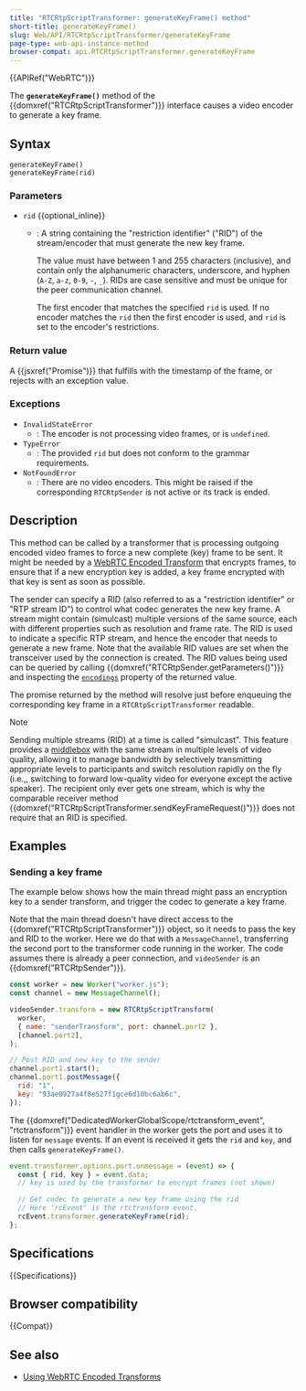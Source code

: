 ```yaml
---
title: "RTCRtpScriptTransformer: generateKeyFrame() method"
short-title: generateKeyFrame()
slug: Web/API/RTCRtpScriptTransformer/generateKeyFrame
page-type: web-api-instance-method
browser-compat: api.RTCRtpScriptTransformer.generateKeyFrame
---
```


{{APIRef("WebRTC")}}

The **`generateKeyFrame()`** method of the {{domxref("RTCRtpScriptTransformer")}} interface causes a video encoder to generate a key frame.

## Syntax

```js-nolint
generateKeyFrame()
generateKeyFrame(rid)
```

### Parameters

- `rid` {{optional_inline}}

  - : A string containing the "restriction identifier" ("RID") of the stream/encoder that must generate the new key frame.

    The value must have between 1 and 255 characters (inclusive), and contain only the alphanumeric characters, underscore, and hyphen (`A-Z`, `a-z`, `0-9`, `-`, `_`).
    RIDs are case sensitive and must be unique for the peer communication channel.
    <!-- RFC8851 allows '-' and '_' and unlimited length. RFC 8852 disagrees (https://www.rfc-editor.org/errata/eid7132) -->

    The first encoder that matches the specified `rid` is used.
    If no encoder matches the `rid` then the first encoder is used, and `rid` is set to the encoder's restrictions.

### Return value

A {{jsxref("Promise")}} that fulfills with the timestamp of the frame, or rejects with an exception value.

### Exceptions

- `InvalidStateError`
  - : The encoder is not processing video frames, or is `undefined`.
- `TypeError`
  - : The provided `rid` but does not conform to the grammar requirements.
- `NotFoundError`
  - : There are no video encoders. This might be raised if the corresponding `RTCRtpSender` is not active or its track is ended.

## Description

This method can be called by a transformer that is processing outgoing encoded video frames to force a new complete (key) frame to be sent.
It might be needed by a [WebRTC Encoded Transform](/en-US/docs/Web/API/WebRTC_API/Using_Encoded_Transforms) that encrypts frames, to ensure that if a new encryption key is added, a key frame encrypted with that key is sent as soon as possible.

The sender can specify a RID (also referred to as a "restriction identifier" or "RTP stream ID") to control what codec generates the new key frame.
A stream might contain (simulcast) multiple versions of the same source, each with different properties such as resolution and frame rate.
The RID is used to indicate a specific RTP stream, and hence the encoder that needs to generate a new frame.
Note that the available RID values are set when the transceiver used by the connection is created.
The RID values being used can be queried by calling {{domxref("RTCRtpSender.getParameters()")}} and inspecting the [`encodings`](/en-US/docs/Web/API/RTCRtpSender/getParameters#encodings) property of the returned value.

The promise returned by the method will resolve just before enqueuing the corresponding key frame in a `RTCRtpScriptTransformer` readable.

> [!NOTE]
> Sending multiple streams (RID) at a time is called "simulcast".
> This feature provides a [middlebox](https://en.wikipedia.org/wiki/Middlebox) with the same stream in multiple levels of video quality, allowing it to manage bandwidth by selectively transmitting appropriate levels to participants and switch resolution rapidly on the fly (i.e.,, switching to forward low-quality video for everyone except the active speaker).
> The recipient only ever gets one stream, which is why the comparable receiver method {{domxref("RTCRtpScriptTransformer.sendKeyFrameRequest()")}} does not require that an RID is specified.

## Examples

### Sending a key frame

The example below shows how the main thread might pass an encryption key to a sender transform, and trigger the codec to generate a key frame.

Note that the main thread doesn't have direct access to the {{domxref("RTCRtpScriptTransformer")}} object, so it needs to pass the key and RID to the worker.
Here we do that with a `MessageChannel`, transferring the second port to the transformer code running in the worker.
The code assumes there is already a peer connection, and `videoSender` is an {{domxref("RTCRtpSender")}}.

```js
const worker = new Worker("worker.js");
const channel = new MessageChannel();

videoSender.transform = new RTCRtpScriptTransform(
  worker,
  { name: "senderTransform", port: channel.port2 },
  [channel.port2],
);

// Post RID and new key to the sender
channel.port1.start();
channel.port1.postMessage({
  rid: "1",
  key: "93ae0927a4f8e527f1gce6d10bc6ab6c",
});
```

The {{domxref("DedicatedWorkerGlobalScope/rtctransform_event", "rtctransform")}} event handler in the worker gets the port and uses it to listen for `message` events.
If an event is received it gets the `rid` and `key`, and then calls `generateKeyFrame()`.

```js
event.transformer.options.port.onmessage = (event) => {
  const { rid, key } = event.data;
  // key is used by the transformer to encrypt frames (not shown)

  // Get codec to generate a new key frame using the rid
  // Here 'rcEvent' is the rtctransform event.
  rcEvent.transformer.generateKeyFrame(rid);
};
```

## Specifications

{{Specifications}}

## Browser compatibility

{{Compat}}

## See also

- [Using WebRTC Encoded Transforms](/en-US/docs/Web/API/WebRTC_API/Using_Encoded_Transforms)
